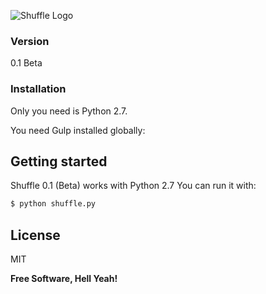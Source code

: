 ![Shuffle Logo](https://raw.githubusercontent.com/matiasmenares/shuffle/master/extra/logo.png)
### Version
0.1 Beta
### Installation

Only you need is Python 2.7.

You need Gulp installed globally:
## Getting started
Shuffle 0.1 (Beta) works with Python 2.7 You can run it with:

```sh
$ python shuffle.py
```

License
----

MIT

**Free Software, Hell Yeah!**